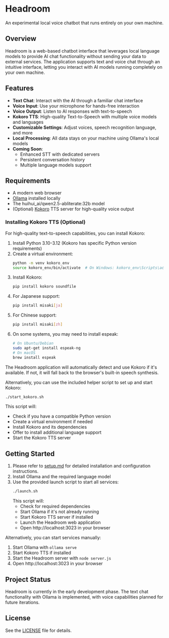 # Headroom

An experimental local voice chatbot that runs entirely on your own machine.

## Overview

Headroom is a web-based chatbot interface that leverages local language models to provide AI chat functionality without sending your data to external services. The application supports text and voice chat through an intuitive interface, letting you interact with AI models running completely on your own machine.

## Features

- **Text Chat**: Interact with the AI through a familiar chat interface
- **Voice Input**: Use your microphone for hands-free interaction
- **Voice Output**: Listen to AI responses with text-to-speech
- **Kokoro TTS**: High-quality Text-to-Speech with multiple voice models and languages
- **Customizable Settings**: Adjust voices, speech recognition language, and more
- **Local Processing**: All data stays on your machine using Ollama's local models
- **Coming Soon**:
  - Enhanced STT with dedicated servers
  - Persistent conversation history
  - Multiple language models support

## Requirements

- A modern web browser
- [Ollama](https://ollama.ai/) installed locally
- The huihui_ai/qwen2.5-abliterate:32b model
- (Optional) [Kokoro](https://github.com/hexgrad/kokoro) TTS server for high-quality voice output

### Installing Kokoro TTS (Optional)

For high-quality text-to-speech capabilities, you can install Kokoro:

1. Install Python 3.10-3.12 (Kokoro has specific Python version requirements)
2. Create a virtual environment:
   ```bash
   python -m venv kokoro_env
   source kokoro_env/bin/activate  # On Windows: kokoro_env\Scripts\activate
   ```
3. Install Kokoro:
   ```bash
   pip install kokoro soundfile
   ```
4. For Japanese support:
   ```bash
   pip install misaki[ja]
   ```
5. For Chinese support:
   ```bash
   pip install misaki[zh]
   ```
6. On some systems, you may need to install espeak:
   ```bash
   # On Ubuntu/Debian
   sudo apt-get install espeak-ng
   # On macOS
   brew install espeak
   ```

The Headroom application will automatically detect and use Kokoro if it's available. If not, it will fall back to the browser's built-in speech synthesis.

Alternatively, you can use the included helper script to set up and start Kokoro:
```bash
./start_kokoro.sh
```
This script will:
- Check if you have a compatible Python version
- Create a virtual environment if needed
- Install Kokoro and its dependencies
- Offer to install additional language support
- Start the Kokoro TTS server

## Getting Started

1. Please refer to [setup.md](setup.md) for detailed installation and configuration instructions.
2. Install Ollama and the required language model
3. Use the provided launch script to start all services:
   ```bash
   ./launch.sh
   ```
   This script will:
   - Check for required dependencies
   - Start Ollama if it's not already running
   - Start Kokoro TTS server if installed
   - Launch the Headroom web application
   - Open http://localhost:3023 in your browser

Alternatively, you can start services manually:
1. Start Ollama with `ollama serve`
2. Start Kokoro TTS if installed
3. Start the Headroom server with `node server.js`
4. Open http://localhost:3023 in your browser

## Project Status

Headroom is currently in the early development phase. The text chat functionality with Ollama is implemented, with voice capabilities planned for future iterations.

## License

See the [LICENSE](LICENSE) file for details.
